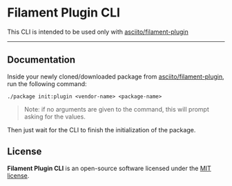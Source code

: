 # Filament Plugin CLI

This CLI is intended to be used only with [asciito/filament-plugin](https://github.com/asciito/filament-plugin)

------

## Documentation

Inside your newly cloned/downloaded package from [asciito/filament-plugin](https://github.com/asciito/filament-plugin), run the following command:

```shell
./package init:plugin <vendor-name> <package-name>
```

> Note: if no arguments are given to the command, this will prompt asking for the values.

Then just wait for the CLI to finish the initialization of the package.

## License

**Filament Plugin CLI** is an open-source software licensed under the [MIT license](./LICENSE.md).
